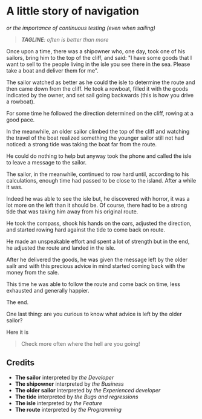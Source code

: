 # A little story of navigation
_or the importance of continuous testing (even when sailing)_

> _**TAGLINE**: often is better than more_

Once upon a time, there was a shipowner who, one day, took one of his sailors, bring him to the top of the cliff, and said: "I have some goods that I want to sell to the people living in the isle you see there in the sea. Please take a boat and deliver them for me".

The sailor watched as better as he could the isle to determine the route and then came down from the cliff. He took a rowboat, filled it with the goods indicated by the owner, and set sail going backwards (this is how you drive a rowboat).

For some time he followed the direction determined on the cliff, rowing at a good pace.

In the meanwhile, an older sailor climbed the top of the cliff and watching the travel of the boat realized something the younger sailor still not had noticed: a strong tide was taking the boat far from the route.

He could do nothing to help but anyway took the phone and called the isle to leave a message to the sailor.

The sailor, in the meanwhile, continued to row hard until, according to his calculations, enough time had passed to be close to the island. After a while it was.

Indeed he was able to see the isle but, he discovered with horror, it was a lot more on the left than it should be. Of course, there had to be a strong tide that was taking him away from his original route.

He took the compass, shook his hands on the oars, adjusted the direction, and started rowing hard against the tide to come back on route.

He made an unspeakable effort and spent a lot of strength but in the end, he adjusted the route and landed in the isle.

After he delivered the goods, he was given the message left by the older sailr and with this precious advice in mind started coming back with the money from the sale.

This time he was able to follow the route and come back on time, less exhausted and generally happier.

The end.

One last thing: are you curious to know what advice is left by the older sailor?

Here it is

> Check more often where the hell are you going!

## Credits
- **The sailor** interpreted by _the Developer_ 
- **The shipowner** interpreted by _the Business_
- **The older sailor** interpreted by _the Experienced developer_
- **The tide** interpreted by _the Bugs and regressions_
- **The isle** interpreted by _the Feature_
- **The route** interpreted by _the Programming_

